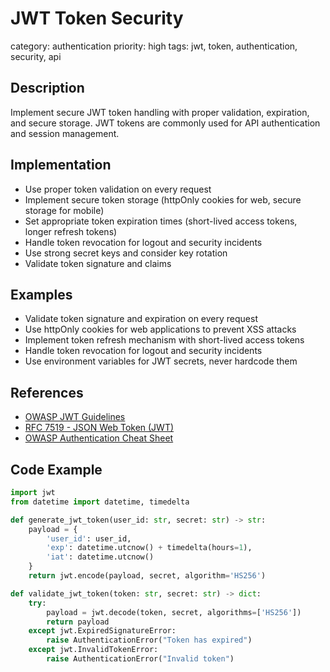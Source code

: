 # JWT Token Security

category: authentication
priority: high
tags: jwt, token, authentication, security, api

## Description

Implement secure JWT token handling with proper validation, expiration, and secure storage. JWT tokens are commonly used for API authentication and session management.

## Implementation

- Use proper token validation on every request
- Implement secure token storage (httpOnly cookies for web, secure storage for mobile)
- Set appropriate token expiration times (short-lived access tokens, longer refresh tokens)
- Handle token revocation for logout and security incidents
- Use strong secret keys and consider key rotation
- Validate token signature and claims

## Examples

- Validate token signature and expiration on every request
- Use httpOnly cookies for web applications to prevent XSS attacks
- Implement token refresh mechanism with short-lived access tokens
- Handle token revocation for logout and security incidents
- Use environment variables for JWT secrets, never hardcode them

## References

- [OWASP JWT Guidelines](https://owasp.org/www-community/attacks/JSON_Web_Token_(JWT)_Attacks)
- [RFC 7519 - JSON Web Token (JWT)](https://tools.ietf.org/html/rfc7519)
- [OWASP Authentication Cheat Sheet](https://cheatsheetseries.owasp.org/cheatsheets/Authentication_Cheat_Sheet.html)

## Code Example

```python
import jwt
from datetime import datetime, timedelta

def generate_jwt_token(user_id: str, secret: str) -> str:
    payload = {
        'user_id': user_id,
        'exp': datetime.utcnow() + timedelta(hours=1),
        'iat': datetime.utcnow()
    }
    return jwt.encode(payload, secret, algorithm='HS256')

def validate_jwt_token(token: str, secret: str) -> dict:
    try:
        payload = jwt.decode(token, secret, algorithms=['HS256'])
        return payload
    except jwt.ExpiredSignatureError:
        raise AuthenticationError("Token has expired")
    except jwt.InvalidTokenError:
        raise AuthenticationError("Invalid token")
```
